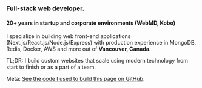 ### Full-stack web developer.

#### 20+ years in startup and corporate environments (WebMD, Kobo)

I specialize in building web front-end applications (Next.js/React.js/Node.js/Express) with production experience in MongoDB, Redis, Docker, AWS and more out of **Vancouver, Canada**.

TL;DR: I build custom websites that scale using modern technology from start to finish or as a part of a team.

Meta: [See the code I used to build this page on GitHub](https://github.com/dmitrizzle/dev).
